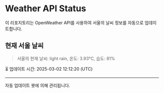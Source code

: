 
# Weather API Status

이 리포지토리는 OpenWeather API를 사용하여 서울의 날씨 정보를 자동으로 업데이트합니다.

## 현재 서울 날씨
> 서울의 현재 날씨: light rain, 온도: 3.93°C, 습도: 81%

⏳ 업데이트 시간: 2025-03-02 12:12:20 (UTC)

---
자동 업데이트 봇에 의해 관리됩니다.
